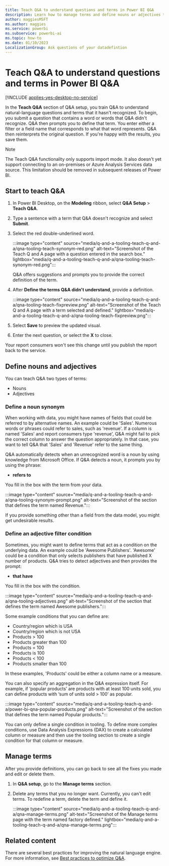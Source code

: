 ```yaml
---
title: Teach Q&A to understand questions and terms in Power BI Q&A
description: Learn how to manage terms and define nouns or adjectives to teach Q&A about your data and optimize search results.
author: maggiesMSFT
ms.author: maggies
ms.service: powerbi
ms.subservice: powerbi-ai
ms.topic: how-to
ms.date: 01/10/2023
LocalizationGroup: Ask questions of your datadefintion
---
```

# Teach Q&A to understand questions and terms in Power BI Q&A

[!INCLUDE [applies-yes-desktop-no-service](../includes/applies-yes-desktop-no-service.md)]

In the **Teach Q&A** section of Q&A setup, you train Q&A to understand natural-language questions and terms that it hasn't recognized. To begin, you submit a question that contains a word or words that Q&A didn't recognize. Q&A then prompts you to define that term. You enter either a filter or a field name that corresponds to what that word represents. Q&A then reinterprets the original question. If you're happy with the results, you save them.

> [!NOTE]
> The Teach Q&A functionality only supports import mode. It also doesn't yet support connecting to an on-premises or Azure Analysis Services data source. This limitation should be removed in subsequent releases of Power BI.

## Start to teach Q&A

1. In Power BI Desktop, on the **Modeling** ribbon, select **Q&A Setup** > **Teach Q&A**.

1. Type a sentence with a term that Q&A doesn't recognize and select **Submit**.

1. Select the red double-underlined word. 

    :::image type="content" source="media/q-and-a-tooling-teach-q-and-a/qna-tooling-teach-synonym-red.png" alt-text="Screenshot of the Teach Q and A page with a question entered in the search box." lightbox="media/q-and-a-tooling-teach-q-and-a/qna-tooling-teach-synonym-red.png":::

    Q&A offers suggestions and prompts you to provide the correct definition of the term.

1. After **Define the terms Q&A didn't understand**, provide a definition.

    :::image type="content" source="media/q-and-a-tooling-teach-q-and-a/qna-tooling-teach-fixpreview.png" alt-text="Screenshot of the Teach Q and A page with a term selected and defined." lightbox="media/q-and-a-tooling-teach-q-and-a/qna-tooling-teach-fixpreview.png":::

1. Select **Save** to preview the updated visual.

1. Enter the next question, or select the **X** to close.

Your report consumers won't see this change until you publish the report back to the service.

## Define nouns and adjectives

You can teach Q&A two types of terms:

- Nouns
- Adjectives

### Define a noun synonym

When working with data, you might have names of fields that could be referred to by alternative names. An example could be 'Sales'. Numerous words or phrases could refer to sales, such as 'revenue'. If a column is named 'Sales' and report consumers type 'revenue', Q&A might fail to pick the correct column to answer the question appropriately. In that case, you want to tell Q&A that 'Sales' and 'Revenue' refer to the same thing.

Q&A automatically detects when an unrecognized word is a noun by using knowledge from Microsoft Office. If Q&A detects a noun, it prompts you by using the phrase:

- **refers to**

You fill in the box with the term from your data.

:::image type="content" source="media/q-and-a-tooling-teach-q-and-a/qna-tooling-synonym-prompt.png" alt-text="Screenshot of the section that defines the term named Revenue.":::

If you provide something other than a field from the data model, you might get undesirable results.

### Define an adjective filter condition

Sometimes, you might want to define terms that act as a condition on the underlying data. An example could be 'Awesome Publishers'. 'Awesome' could be a condition that only selects publishers that have published X number of products. Q&A tries to detect adjectives and then provides the prompt:

- **that have**  

You fill in the box with the condition.

:::image type="content" source="media/q-and-a-tooling-teach-q-and-a/qna-tooling-adjectives.png" alt-text="Screenshot of the section that defines the term named Awesome publishers.":::

Some example conditions that you can define are:

- Country/region which is USA
- Country/region which is not USA
- Products > 100
- Products greater than 100
- Products = 100
- Products is 100
- Products < 100
- Products smaller than 100

In these examples, 'Products' could be either a column name or a measure. 

You can also specify an aggregation in the Q&A expression itself. For example, if ‘popular products’ are products with at least 100 units sold, you can define products with ‘sum of units sold > 100’ as popular.  

:::image type="content" source="media/q-and-a-tooling-teach-q-and-a/power-bi-qna-popular-products.png" alt-text="Screenshot of the section that defines the term named Popular products.":::

You can only define a single condition in tooling. To define more complex conditions, use Data Analysis Expressions (DAX) to create a calculated column or measure and then use the tooling section to create a single condition for that column or measure.

## Manage terms

After you provide definitions, you can go back to see all the fixes you made and edit or delete them. 

1. In **Q&A setup**, go to the **Manage terms** section.

1. Delete any terms that you no longer want. Currently, you can't edit terms. To redefine a term, delete the term and define it.

    :::image type="content" source="media/q-and-a-tooling-teach-q-and-a/qna-manage-terms.png" alt-text="Screenshot of the Manage terms page with the term named factory defined." lightbox="media/q-and-a-tooling-teach-q-and-a/qna-manage-terms.png":::

## Related content

There are several best practices for improving the natural language engine. For more information, see [Best practices to optimize Q&A](q-and-a-best-practices.md).

